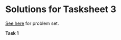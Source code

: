 # Solutions for Tasksheet 3 
[See here](https://github.com/jvkoebbe/math4610/blob/master/tasksheets/tasksheet_03/md/tasksheet_03.md) for problem set.

**Task 1**

